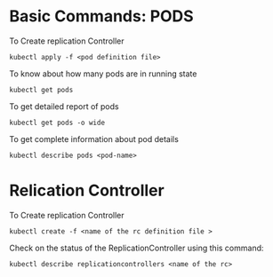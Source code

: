 # Basic Commands: PODS

To Create replication Controller

`kubectl apply -f <pod definition file>`

To know about how many pods are in running state

`kubectl get pods`

To get detailed report of pods

`kubectl get pods -o wide`

To get complete information about pod details

`kubectl describe pods <pod-name>`


# Relication Controller 

To Create replication Controller

`kubectl create -f <name of the rc definition file >`

Check on the status of the ReplicationController using this command:

`kubectl describe replicationcontrollers <name of the rc>`